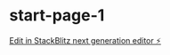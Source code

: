 # start-page-1

[Edit in StackBlitz next generation editor ⚡️](https://stackblitz.com/~/github.com/freyaahaa/start-page-1)